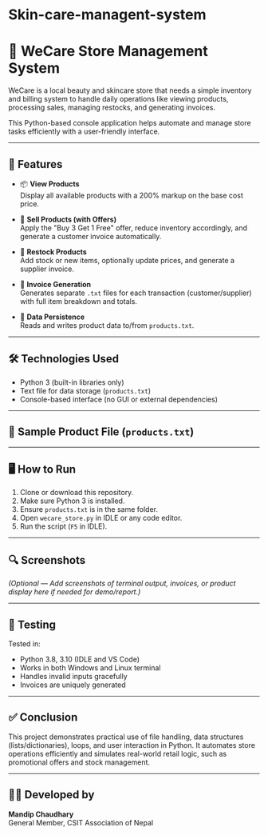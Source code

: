 # Skin-care-managent-system
# 💄 WeCare Store Management System

WeCare is a local beauty and skincare store that needs a simple inventory and billing system to handle daily operations like viewing products, processing sales, managing restocks, and generating invoices.

This Python-based console application helps automate and manage store tasks efficiently with a user-friendly interface.

---

## 🧠 Features

- 📦 **View Products**  
  Display all available products with a 200% markup on the base cost price.

- 🛒 **Sell Products (with Offers)**  
  Apply the "Buy 3 Get 1 Free" offer, reduce inventory accordingly, and generate a customer invoice automatically.

- 🔄 **Restock Products**  
  Add stock or new items, optionally update prices, and generate a supplier invoice.

- 📄 **Invoice Generation**  
  Generates separate `.txt` files for each transaction (customer/supplier) with full item breakdown and totals.

- 🧾 **Data Persistence**  
  Reads and writes product data to/from `products.txt`.

---

## 🛠 Technologies Used

- Python 3 (built-in libraries only)
- Text file for data storage (`products.txt`)
- Console-based interface (no GUI or external dependencies)

---

## 📁 Sample Product File (`products.txt`)


---

## 🖥 How to Run

1. Clone or download this repository.
2. Make sure Python 3 is installed.
3. Ensure `products.txt` is in the same folder.
4. Open `wecare_store.py` in IDLE or any code editor.
5. Run the script (`F5` in IDLE).

---

## 🔍 Screenshots

*(Optional — Add screenshots of terminal output, invoices, or product display here if needed for demo/report.)*

---

## 🧪 Testing

Tested in:
- Python 3.8, 3.10 (IDLE and VS Code)
- Works in both Windows and Linux terminal
- Handles invalid inputs gracefully
- Invoices are uniquely generated

---

## ✅ Conclusion

This project demonstrates practical use of file handling, data structures (lists/dictionaries), loops, and user interaction in Python. It automates store operations efficiently and simulates real-world retail logic, such as promotional offers and stock management.

---

## 👨‍💻 Developed by

**Mandip Chaudhary**  
General Member, CSIT Association of Nepal  
  
